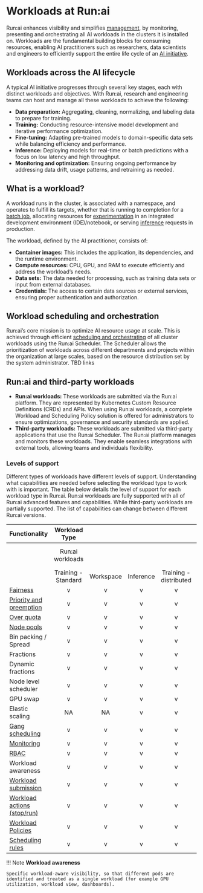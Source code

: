# Workloads at Run:ai

Run:ai enhances visibility and simplifies [management](../../Researcher/workloads/managing-workloads.md), by monitoring, presenting and orchestrating all AI workloads in the clusters it is installed on. Workloads are the fundamental building blocks for consuming resources, enabling AI practitioners such as researchers, data scientists and engineers to efficiently support the entire life cycle of an [AI initiative](../../platform-admin/aiinitiatives/overview.md). 

## Workloads across the AI lifecycle

A typical AI initiative progresses through several key stages, each with distinct workloads and objectives. With Run:ai, research and engineering teams can host and manage all these workloads to achieve the following:

* __Data preparation:__ Aggregating, cleaning, normalizing, and labeling data to prepare for training.
* __Training:__ Conducting resource-intensive model development and iterative performance optimization.
* __Fine-tuning:__ Adapting pre-trained models to domain-specific data sets while balancing efficiency and performance.
* __Inference:__ Deploying models for real-time or batch predictions with a focus on low latency and high throughput.
* __Monitoring and optimization:__ Ensuring ongoing performance by addressing data drift, usage patterns, and retraining as needed.

## What is a workload?

A workload runs in the cluster, is associated with a namespace, and operates to fulfill its targets, whether that is running to completion for a [batch job](workload-types.md#training-scaling-resources-for-model-development), allocating resources for [experimentation](workload-types.md#workspaces-the-experimentation-phase) in an integrated development environment (IDE)/notebook, or serving [inference](workload-types.md#inference-deploying-and-serving-models) requests in production. 

The workload, defined by the AI practitioner, consists of:

* __Container images:__ This includes the application, its dependencies, and the runtime environment.
* __Compute resources:__ CPU, GPU, and RAM to execute efficiently and address the workload’s needs.
* __Data sets:__ The data needed for processing, such as training data sets or input from external databases. 
* __Credentials:__ The access to certain data sources or external services, ensuring proper authentication and authorization. 

## Workload scheduling and orchestration

Run:ai’s core mission is to optimize AI resource usage at scale. This is achieved through efficient [scheduling and orchestrating](../../Researcher/scheduling/the-runai-scheduler.md) of all cluster workloads using the Run:ai Scheduler. The Scheduler allows the prioritization of workloads across different departments and projects within the organization at large scales, based on the resource distribution set by the system administrator. TBD links

## Run:ai and third-party workloads

* __Run:ai workloads:__ These workloads are submitted via the Run:ai platform. They are represented by Kubernetes Custom Resource Definitions (CRDs) and APIs. When using Run:ai workloads, a complete Workload and Scheduling Policy solution is offered for administrators to ensure optimizations, governance and security standards are applied. 
* __Third-party workloads:__ These workloads are submitted via third-party applications that use the Run:ai Scheduler. The Run:ai platform manages and monitors these workloads. They enable seamless integrations with external tools, allowing teams and individuals flexibility. 

### Levels of support

Different types of workloads have different levels of support. Understanding what capabilities are needed before selecting the workload type to work with is important. The table below details the level of support for each workload type in Run:ai. Run:ai workloads are fully supported with all of Run:ai advanced features and capabilities. While third-party workloads are partially supported. The list of capabilities can change between different Run:ai versions.

| Functionality | Workload Type |  |  |                        |  |
| ----- | :---: | :---: | :---: |:----------------------:| ----- |
|  | Run:ai workloads |  |  |                        | Third-party workloads |
|  | Training - Standard | Workspace | Inference | Training - distributed |  |
| [Fairness](../../Researcher/scheduling/the-runai-scheduler.md#fairness-fair-resource-distribution) | v | v | v |           v            | v |
| [Priority and preemption](../../Researcher/scheduling/the-runai-scheduler.md#preemption) | v | v | v |           v            | v |
| [Over quota](../../Researcher/scheduling/the-runai-scheduler.md#over-quota-priority) | v | v | v |           v            | v |
| [Node pools](../../platform-admin/aiinitiatives/resources/node-pools.md) | v | v | v |           v            | v |
| Bin packing / Spread | v | v | v |           v            | v |
| Fractions | v | v | v |           v            | v |
| Dynamic fractions | v | v | v |           v            | v |
| Node level scheduler | v | v | v |           v            | v |
| GPU swap | v | v | v |           v            | v |
| Elastic scaling | NA | NA | v |           v            | v |
| [Gang scheduling](../../Researcher/scheduling/the-runai-scheduler.md#gang-scheduling) | v | v | v |           v            | v |
| [Monitoring](../../admin/maintenance/alert-monitoring.md) | v | v | v |           v            | v |
| [RBAC](../../admin/authentication/authentication-overview.md#role-based-access-control-rbac-in-runai) | v | v | v |           v            |  |
| Workload awareness | v | v | v |           v            |  |
| [Workload submission](../../Researcher/workloads/managing-workloads.md) | v | v | v |           v            |  |
| [Workload actions (stop/run)](../../Researcher/workloads/managing-workloads.md) | v | v | v |           v            |  |
| [Workload Policies](../../platform-admin/workloads/policies/overview.md) | v | v | v |           v            |  |
| [Scheduling rules](../../platform-admin/aiinitiatives/org/scheduling-rules.md) | v | v | v |           v            |  |

!!! Note
    __Workload awareness__

    Specific workload-aware visibility, so that different pods are identified and treated as a single workload (for example GPU utilization, workload view, dashboards).
